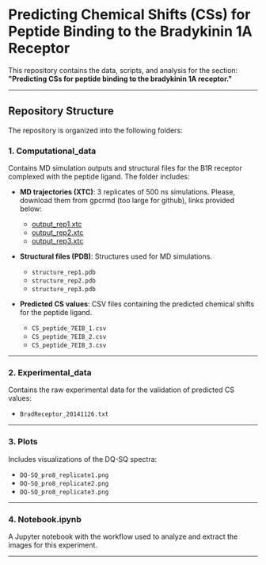 # Predicting Chemical Shifts (CSs) for Peptide Binding to the Bradykinin 1A Receptor

This repository contains the data, scripts, and analysis for the section: **"Predicting CSs for peptide binding to the bradykinin 1A receptor."** 

---

## Repository Structure

The repository is organized into the following folders:

### 1. **Computational_data**
Contains MD simulation outputs and structural files for the B1R receptor complexed with the peptide ligand. The folder includes:

- **MD trajectories (XTC)**: 3 replicates of 500 ns simulations. Please, download them from gpcrmd (too large for github), links provided below:
  - [output_rep1.xtc](https://www.gpcrmd.org/view/2095/)
  - [output_rep2.xtc](https://www.gpcrmd.org/view/2095/)
  - [output_rep3.xtc](https://www.gpcrmd.org/view/2095/)

- **Structural files (PDB)**: Structures used for MD simulations.
  - `structure_rep1.pdb`
  - `structure_rep2.pdb`
  - `structure_rep3.pdb`

- **Predicted CS values**: CSV files containing the predicted chemical shifts for the peptide ligand.
  - `CS_peptide_7EIB_1.csv`
  - `CS_peptide_7EIB_2.csv`
  - `CS_peptide_7EIB_3.csv`

---

### 2. **Experimental_data**
Contains the raw experimental data for the validation of predicted CS values:
- `BradReceptor_20141126.txt`

---

### 3. **Plots**
Includes visualizations of the DQ-SQ spectra:
- `DQ-SQ_pro8_replicate1.png`
- `DQ-SQ_pro8_replicate2.png`
- `DQ-SQ_pro8_replicate3.png`

---

### 4. **Notebook.ipynb**
A Jupyter notebook with the workflow used to analyze and extract the images for this experiment.

---
